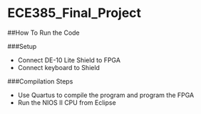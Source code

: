 # ECE385_Final_Project


##How To Run the Code

###Setup

* Connect DE-10 Lite Shield to FPGA
* Connect keyboard to Shield


###Compilation Steps

* Use Quartus to compile the program and program the FPGA 
* Run the NIOS II CPU from Eclipse 
